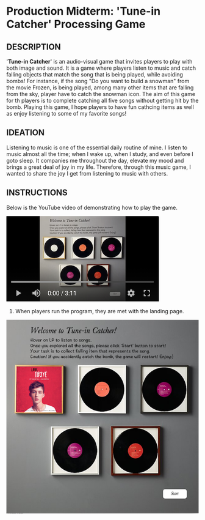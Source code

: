 # Production Midterm: 'Tune-in Catcher' Processing Game

## DESCRIPTION
'**Tune-in Catcher**' is an audio-visual game that invites players to play with both image and sound. It is a game where players listen to music and catch falling objects that match the song that is being played, while avoiding bombs! For instance, if the song "Do you want to build a snowman" from the movie Frozen, is being played, among many other items that are falling from the sky, player have to catch the snowman icon. The aim of this game for th players is to complete catching all five songs without getting hit by the bomb. Playing this game, I hope players to have fun cathcing items as well as enjoy listening to some of my favorite songs! 

## IDEATION 
Listening to music is one of the essential daily routine of mine. I listen to music almost all the time; when I wake up, when I study, and even before I goto sleep. It  companies me throughout the day, elevate my mood and brings a great deal of joy in my life. Therefore, through this music game, I wanted to share the joy I get from listening to music with others. 

## INSTRUCTIONS

Below is the YouTube video of demonstrating how to play the game. 

[![Watch the video](Images/YouTubevideo.png)](https://youtu.be/qE8WP0k1MyA)


1) When players run the program, they are met with the landing page. 

 ![alt-text](Images/landingpage.png)  
